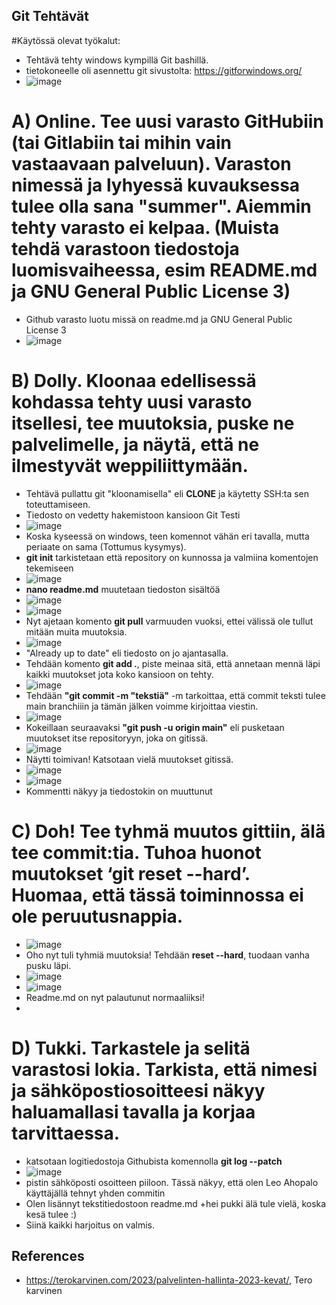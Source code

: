 ## Git Tehtävät

#Käytössä olevat työkalut:
- Tehtävä tehty windows kympillä Git bashillä.
- tietokoneelle oli asennettu git sivustolta: https://gitforwindows.org/
- ![image](https://user-images.githubusercontent.com/105793201/232413772-6ff742a6-6d53-44aa-83c1-55a8e9c6eecd.png)


# A) Online. Tee uusi varasto GitHubiin (tai Gitlabiin tai mihin vain vastaavaan palveluun). Varaston nimessä ja lyhyessä kuvauksessa tulee olla sana "summer". Aiemmin tehty varasto ei kelpaa. (Muista tehdä varastoon tiedostoja luomisvaiheessa, esim README.md ja GNU General Public License 3)

- Github varasto luotu missä on readme.md ja GNU General Public License 3
- ![image](https://user-images.githubusercontent.com/105793201/231381623-67b3d60e-e375-468b-8915-46a854a5cb74.png)

# B) Dolly. Kloonaa edellisessä kohdassa tehty uusi varasto itsellesi, tee muutoksia, puske ne palvelimelle, ja näytä, että ne ilmestyvät weppiliittymään.

- Tehtävä pullattu git "kloonamisella" eli **CLONE** ja käytetty SSH:ta sen toteuttamiseen. 
- Tiedosto on vedetty hakemistoon kansioon Git Testi
- ![image](https://user-images.githubusercontent.com/105793201/231382723-3a1cc0f7-656e-44bf-b00f-63e4caa31f83.png)
- Koska kyseessä on windows, teen komennot vähän eri tavalla, mutta periaate on sama (Tottumus kysymys).
- **git init** tarkistetaan että repository on kunnossa ja valmiina komentojen tekemiseen
- ![image](https://user-images.githubusercontent.com/105793201/231383050-fd365255-04c1-4442-b801-d6873ff36918.png)
- **nano readme.md** muutetaan tiedoston sisältöä 
- ![image](https://user-images.githubusercontent.com/105793201/231383560-19462def-b736-48af-8c08-6a9d31f5edaa.png)
- ![image](https://user-images.githubusercontent.com/105793201/231383643-b3651c92-ed3a-4367-9b88-0bf731f3fcb9.png)
- Nyt ajetaan komento **git pull** varmuuden vuoksi, ettei välissä ole tullut mitään muita muutoksia. 
- ![image](https://user-images.githubusercontent.com/105793201/231384032-4f5ff6f1-64f7-42ec-b0ac-d0c9ee929d54.png)
- "Already up to date" eli tiedosto on jo ajantasalla.
- Tehdään komento **git add .**, piste meinaa sitä, että annetaan mennä läpi kaikki muutokset jota koko kansioon on tehty. 
- ![image](https://user-images.githubusercontent.com/105793201/231384333-e32a9e74-fb79-45ce-bf08-c8f4edb585a9.png)
- Tehdään **"git commit -m "tekstiä"** -m tarkoittaa, että commit teksti tulee main branchiiin ja tämän jälken voimme kirjoittaa viestin. 
- ![image](https://user-images.githubusercontent.com/105793201/231384692-f0c2b2d7-feee-4659-9697-62ea64d77086.png)
- Kokeillaan seuraavaksi **"git push -u origin main"** eli pusketaan muutokset itse repositoryyn, joka on gitissä.
- ![image](https://user-images.githubusercontent.com/105793201/231385131-15eb1112-59db-497e-a055-3b95190ea6f0.png)
- Näytti toimivan! Katsotaan vielä muutokset gitissä.
- ![image](https://user-images.githubusercontent.com/105793201/231385235-dc6114f7-52c2-4ca9-a04e-113cdde1ceae.png)
- ![image](https://user-images.githubusercontent.com/105793201/231385335-4eba8fd2-7b3b-421e-97af-169ef8f95f83.png)
- Kommentti näkyy ja tiedostokin on muuttunut

# C) Doh! Tee tyhmä muutos gittiin, älä tee commit:tia. Tuhoa huonot muutokset ‘git reset --hard’. Huomaa, että tässä toiminnossa ei ole peruutusnappia.
- ![image](https://user-images.githubusercontent.com/105793201/231402181-b3d4d988-6c7b-4e40-b73c-95bf8ba0d6b7.png)
- Oho nyt tuli tyhmiä muutoksia! Tehdään **reset --hard**, tuodaan vanha pusku läpi.
- ![image](https://user-images.githubusercontent.com/105793201/231402282-34155efd-f29f-4b25-ba19-6ad7ac503dca.png)
- ![image](https://user-images.githubusercontent.com/105793201/231402376-62006ab5-de6e-40e1-8b84-3e2d675e5e14.png)
- Readme.md on nyt palautunut normaaliiksi!
-
# D) Tukki. Tarkastele ja selitä varastosi lokia. Tarkista, että nimesi ja sähköpostiosoitteesi näkyy haluamallasi tavalla ja korjaa tarvittaessa.
- katsotaan logitiedostoja Githubista komennolla **git log --patch**
- ![image](https://user-images.githubusercontent.com/105793201/231430723-334773ea-5082-485d-9958-525a1ba680bd.png)
- pistin sähköposti osoitteen piiloon. Tässä näkyy, että olen Leo Ahopalo käyttäjällä tehnyt yhden commitin
- Olen lisännyt tekstitiedostoon readme.md +hei pukki älä tule vielä, koska kesä tulee :)
- Siinä kaikki harjoitus on valmis.

## References
- https://terokarvinen.com/2023/palvelinten-hallinta-2023-kevat/, Tero karvinen
